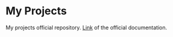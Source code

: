 # My Projects
My projects official repository.
[Link](https://joaobotelho072002.github.io/) of the official documentation.
